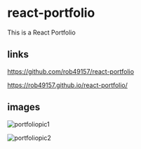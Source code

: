 # react-portfolio

This is a React Portfolio

## links
https://github.com/rob49157/react-portfolio

https://rob49157.github.io/react-portfolio/

## images 
![portfoliopic1](https://user-images.githubusercontent.com/88434699/162344206-77b16452-bcd8-4eef-bf76-a2fb5ce50096.PNG)

![portfoliopic2](https://user-images.githubusercontent.com/88434699/162344297-2ca9af4b-ce87-404c-aef0-a28ec7746ce2.PNG)